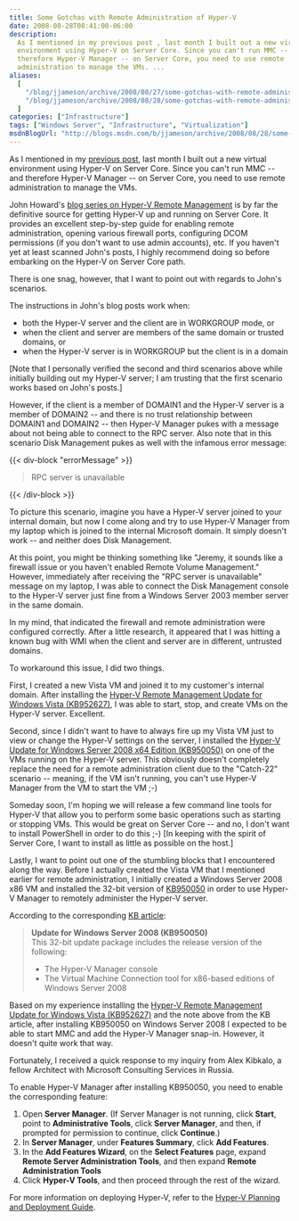 ```yaml
---
title: Some Gotchas with Remote Administration of Hyper-V
date: 2008-08-28T08:41:00-06:00
description:
  As I mentioned in my previous post , last month I built out a new virtual
  environment using Hyper-V on Server Core. Since you can't run MMC -- and
  therefore Hyper-V Manager -- on Server Core, you need to use remote
  administration to manage the VMs. ...
aliases:
  [
    "/blog/jjameson/archive/2008/08/27/some-gotchas-with-remote-administration-of-hyper-v.aspx",
    "/blog/jjameson/archive/2008/08/28/some-gotchas-with-remote-administration-of-hyper-v.aspx",
  ]
categories: ["Infrastructure"]
tags: ["Windows Server", "Infrastructure", "Virtualization"]
msdnBlogUrl: "http://blogs.msdn.com/b/jjameson/archive/2008/08/28/some-gotchas-with-remote-administration-of-hyper-v.aspx"
---
```


As I mentioned in my
[previous post](/blog/jjameson/2008/07/07/copy-paste-gotchas-with-server-core),
last month I built out a new virtual environment using Hyper-V on Server Core.
Since you can't run MMC -- and therefore Hyper-V Manager -- on Server Core, you
need to use remote administration to manage the VMs.

John Howard's
[blog series on Hyper-V Remote Management](http://blogs.technet.com/jhoward/archive/2008/03/28/part-1-hyper-v-remote-management-you-do-not-have-the-requested-permission-to-complete-this-task-contact-the-administrator-of-the-authorization-policy-for-the-computer-computername.aspx)
is by far the definitive source for getting Hyper-V up and running on Server
Core. It provides an excellent step-by-step guide for enabling remote
administration, opening various firewall ports, configuring DCOM permissions (if
you don't want to use admin accounts), etc. If you haven't yet at least scanned
John's posts, I highly recommend doing so before embarking on the Hyper-V on
Server Core path.

There is one snag, however, that I want to point out with regards to John's
scenarios.

The instructions in John's blog posts work when:

- both the Hyper-V server and the client are in WORKGROUP mode, or
- when the client and server are members of the same domain or trusted domains,
  or
- when the Hyper-V server is in WORKGROUP but the client is in a domain

[Note that I personally verified the second and third scenarios above while
initially building out my Hyper-V server; I am trusting that the first scenario
works based on John's posts.]

However, if the client is a member of DOMAIN1 and the Hyper-V server is a member
of DOMAIN2 -- and there is no trust relationship between DOMAIN1 and DOMAIN2 --
then Hyper-V Manager pukes with a message about not being able to connect to the
RPC server. Also note that in this scenario Disk Management pukes as well with
the infamous error message:

{{< div-block "errorMessage" >}}

> RPC server is unavailable

{{< /div-block >}}

To picture this scenario, imagine you have a Hyper-V server joined to your
internal domain, but now I come along and try to use Hyper-V Manager from my
laptop which is joined to the internal Microsoft domain. It simply doesn't work
-- and neither does Disk Management.

At this point, you might be thinking something like "Jeremy, it sounds like a
firewall issue or you haven't enabled Remote Volume Management." However,
immediately after receiving the "RPC server is unavailable" message on my
laptop, I was able to connect the Disk Management console to the Hyper-V server
just fine from a Windows Server 2003 member server in the same domain.

In my mind, that indicated the firewall and remote administration were
configured correctly. After a little research, it appeared that I was hitting a
known bug with WMI when the client and server are in different, untrusted
domains.

To workaround this issue, I did two things.

First, I created a new Vista VM and joined it to my customer's internal domain.
After installing the
[Hyper-V Remote Management Update for Windows Vista (KB952627)](http://www.microsoft.com/downloads/details.aspx?familyid=BF909242-2125-4D06-A968-C8A3D75FF2AA&displaylang=en),
I was able to start, stop, and create VMs on the Hyper-V server. Excellent.

Second, since I didn't want to have to always fire up my Vista VM just to view
or change the Hyper-V settings on the server, I installed the
[Hyper-V Update for Windows Server 2008 x64 Edition (KB950050)](http://www.microsoft.com/downloads/details.aspx?FamilyID=f3ab3d4b-63c8-4424-a738-baded34d24ed&DisplayLang=en)
on one of the VMs running on the Hyper-V server. This obviously doesn't
completely replace the need for a remote administration client due to the
"Catch-22" scenario -- meaning, if the VM isn't running, you can't use Hyper-V
Manager from the VM to start the VM ;-)

Someday soon, I'm hoping we will release a few command line tools for Hyper-V
that allow you to perform some basic operations such as starting or stopping
VMs. This would be great on Server Core -- and no, I don't want to install
PowerShell in order to do this ;-) [In keeping with the spirit of Server Core, I
want to install as little as possible on the host.]

Lastly, I want to point out one of the stumbling blocks that I encountered along
the way. Before I actually created the Vista VM that I mentioned earlier for
remote administration, I initially created a Windows Server 2008 x86 VM and
installed the 32-bit version of
[KB950050](http://www.microsoft.com/downloads/details.aspx?FamilyId=6F69D661-5B91-4E5E-A6C0-210E629E1C42&displaylang=en)
in order to use Hyper-V Manager to remotely administer the Hyper-V server.

According to the corresponding
[KB article](http://support.microsoft.com/kb/950050):

> **Update for Windows Server 2008 (KB950050)**\
> This 32-bit update package includes the release version of the following:
>
> - The Hyper-V Manager console
> - The Virtual Machine Connection tool for x86-based editions of Windows Server
>   2008

Based on my experience installing the
[Hyper-V Remote Management Update for Windows Vista (KB952627)](http://www.microsoft.com/downloads/details.aspx?familyid=BF909242-2125-4D06-A968-C8A3D75FF2AA&displaylang=en)
and the note above from the KB article, after installing KB950050 on Windows
Server 2008 I expected to be able to start MMC and add the Hyper-V Manager
snap-in. However, it doesn't quite work that way.

Fortunately, I received a quick response to my inquiry from Alex Kibkalo, a
fellow Architect with Microsoft Consulting Services in Russia.

To enable Hyper-V Manager after installing KB950050, you need to enable the
corresponding feature:

1. Open **Server Manager**. (If Server Manager is not running, click **Start**,
   point to **Administrative Tools**, click **Server Manager**, and then, if
   prompted for permission to continue, click **Continue**.)
1. In **Server Manager**, under **Features Summary**, click **Add Features**.
1. In the **Add Features Wizard**, on the **Select Features** page, expand
   **Remote Server Administration Tools**, and then expand **Remote
   Administration Tools**
1. Click **Hyper-V Tools**, and then proceed through the rest of the wizard.

For more information on deploying Hyper-V, refer to the
[Hyper-V Planning and Deployment Guide](http://www.microsoft.com/downloads/details.aspx?familyid=5DA4058E-72CC-4B8D-BBB1-5E16A136EF42&displaylang=en).
